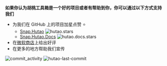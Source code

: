 **如果你认为胡桃工具箱是一个好的项目或者有帮助到你，你可以通过以下方式支持我们**

- 为我们在 GitHub 上的项目加星点赞 ⭐
  - [Snap.Hutao](https://github.com/DGP-Studio/Snap.Hutao) ![hutao.stars](https://img.shields.io/github/stars/DGP-Studio/Snap.Hutao?style=plastic&color=red)
  - [Snap.Hutao.Docs](https://github.com/DGP-Studio/Snap.Hutao.Docs) ![hutao.docs.stars](https://img.shields.io/github/stars/DGP-Studio/Snap.Hutao.Docs?style=plastic&color=red)
- 在[微软商店](ms-windows-store://review/?ProductId=9PH4NXJ2JN52)上给出好评
- 在更多的地方帮助我们宣传

![commit_activity](https://img.shields.io/github/commit-activity/y/DGP-Studio/Snap.Hutao?style=for-the-badge)
![hutao-last-commit](https://img.shields.io/github/last-commit/DGP-Studio/Snap.Hutao?label=Hutao%20Last%20Commit&style=for-the-badge)
